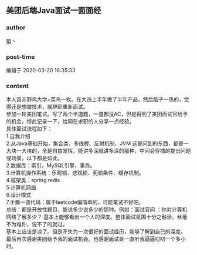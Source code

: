 ## 美团后端Java面试一面面经
### author 
猿丶
### post-time 

编辑于  2020-03-20 16:35:33
### content 
<div class="post-topic-des nc-post-content">
 <div>
  本人双非野鸡大学+菜鸟一枚。在大四上半年做了半年产品，然后脑子一热的，觉得还是想做技术，就辞职重新面试。
 </div>
 <div>
  参加一轮美团笔试。写了两个半道题，一道都没AC，但是得到了美团面试官给予的机会，特此记录一下，给同在求职的人分享一点经验。
 </div>
 <div>
  具体面试流程如下：
 </div>
 <div>
  1.自我介绍
 </div>
 <div>
  2.从Java基础开始，集合类、多线程、反射机制、JVM 这是问到的东西，都是一大块一大块的，全是自由发挥，能讲多深就讲多深的那种，中间会穿插的提出问题或场景，以下都是如此。
 </div>
 <div>
  2.数据库：索引，MySQL引擎、事务。
 </div>
 <div>
  3.计算机操作系统：乐观锁、悲观锁、死锁条件、缓存机制。
 </div>
 <div>
  4.框架类：spring redis
 </div>
 <div>
  5.计算机网络
 </div>
 <div>
  6.设计模式
 </div>
 <div>
  7.手撕一道代码：属于leetcode偏简单的，可能笔试不好吧。
 </div>
 <div>
  总结：都是开放性题目，能说多少说多少的那种。例如：面试官问
  <span>
   ：你对计算机网络了解多少？
  </span>
  基本上能够看出一个人的深度。整体面试氛围十分之融洽，丝毫不为难你，说不了的就过。
 </div>
 <div>
  基本上应该是凉了。但是不失为一次很好的面试经历，能够了解到自己的深度。
 </div>
 <div>
  最后再次感谢美团给予我的面试机会。也感谢面试哥一直听我逼逼叨叨一个多小时。
 </div>
 <div>
  <br/>
 </div>
</div>
